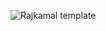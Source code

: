 

![Rajkamal template](https://user-images.githubusercontent.com/69305026/146653486-9abf5685-32d9-4b3b-a494-2e47cca93391.png)
